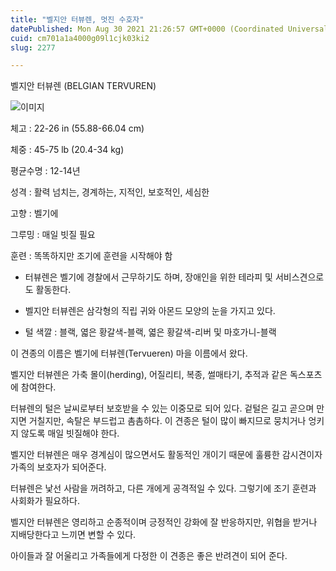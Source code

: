 ```yaml
---
title: "벨지안 터뷰렌, 멋진 수호자"
datePublished: Mon Aug 30 2021 21:26:57 GMT+0000 (Coordinated Universal Time)
cuid: cm701a1a4000g09l1cjk03ki2
slug: 2277

---
```



벨지안 터뷰렌 (BELGIAN TERVUREN)

![이미지](https://cdn.hashnode.com/res/hashnode/image/upload/v1739251232174/16e4df2c-9684-4e47-bb86-d3d5f0d5289a.jpeg)

체고 : 22-26 in (55.88-66.04 cm)

체중 : 45-75 lb (20.4-34 kg)

평균수명 : 12-14년

성격 : 활력 넘치는, 경계하는, 지적인, 보호적인, 세심한

고향 : 벨기에

그루밍 : 매일 빗질 필요

훈련 : 똑똑하지만 조기에 훈련을 시작해야 함

* 터뷰렌은 벨기에 경찰에서 근무하기도 하며, 장애인을 위한 테라피 및 서비스견으로도 활동한다.

* 벨지안 터뷰렌은 삼각형의 직립 귀와 아몬드 모양의 눈을 가지고 있다.

* 털 색깔 : 블랙, 엷은 황갈색-블랙, 엷은 황갈색-리버 및 마호가니-블랙

이 견종의 이름은 벨기에 터뷰렌(Tervueren) 마을 이름에서 왔다.

벨지안 터뷰렌은 가축 몰이(herding), 어질리티, 복종, 썰매타기, 추적과 같은 독스포츠에 참여한다.

터뷰렌의 털은 날씨로부터 보호받을 수 있는 이중모로 되어 있다. 겉털은 길고 곧으며 만지면 거칠지만, 속탈은 부드럽고 촘촘하다. 이 견종은 털이 많이 빠지므로 뭉치거나 엉키지 않도록 매일 빗질해야 한다.

벨지안 터뷰렌은 매우 경계심이 많으면서도 활동적인 개이기 때문에 훌륭한 감시견이자 가족의 보호자가 되어준다.

터뷰렌은 낯선 사람을 꺼려하고, 다른 개에게 공격적일 수 있다. 그렇기에 조기 훈련과 사회화가 필요하다.

벨지안 터뷰렌은 영리하고 순종적이며 긍정적인 강화에 잘 반응하지만, 위협을 받거나 지배당한다고 느끼면 변할 수 있다.

아이들과 잘 어울리고 가족들에게 다정한 이 견종은 좋은 반려견이 되어 준다.